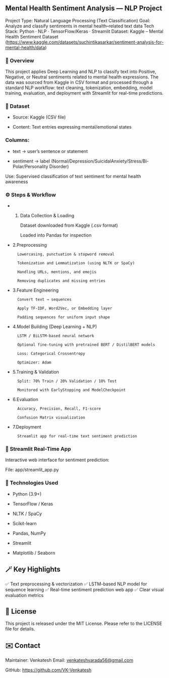 
## Mental Health Sentiment Analysis — NLP Project

Project Type: Natural Language Processing (Text Classification)
Goal: Analyze and classify sentiments in mental health–related text data
Tech Stack: Python · NLP · TensorFlow/Keras · Streamlit
Dataset: Kaggle – Mental Health Sentiment Dataset
 (https://www.kaggle.com/datasets/suchintikasarkar/sentiment-analysis-for-mental-health/data)

### 🧠  Overview

This project applies Deep Learning and NLP to classify text into Positive, Negative, or Neutral sentiments related to mental health expressions.
The data was sourced from Kaggle in CSV format and processed through a standard NLP workflow: text cleaning, tokenization, embedding, model training, evaluation, and deployment with Streamlit for real-time predictions.

### 🧾 Dataset

* Source: Kaggle (CSV file)

* Content: Text entries expressing mental/emotional states

### Columns:

* text → user’s sentence or statement

* sentiment → label (Normal/Depression/SuicidalAnxiety/Stress/Bi-Polar/Personality Disorder)

Use: Supervised classification of text sentiment for mental health awareness

### ⚙️ Steps & Workflow
* 1. Data Collection & Loading

        Dataset downloaded from Kaggle (.csv format)

        Loaded into Pandas for inspection

* 2.Preprocessing

        Lowercasing, punctuation & stopword removal

        Tokenization and Lemmatization (using NLTK or SpaCy)

        Handling URLs, mentions, and emojis

        Removing duplicates and missing entries

* 3.Feature Engineering

        Convert text → sequences

        Apply TF-IDF, Word2Vec, or Embedding layer

        Padding sequences for uniform input shape

* 4.Model Building (Deep Learning + NLP)

        LSTM / BiLSTM-based neural network

        Optional fine-tuning with pretrained BERT / DistilBERT models

        Loss: Categorical Crossentropy

        Optimizer: Adam

* 5.Training & Validation

        Split: 70% Train / 20% Validation / 10% Test

        Monitored with EarlyStopping and ModelCheckpoint

* 6.Evaluation

        Accuracy, Precision, Recall, F1-score

        Confusion Matrix visualization

* 7.Deployment

        Streamlit app for real-time text sentiment prediction

### 💬 Streamlit Real-Time App
Interactive web interface for sentiment prediction:

File: app/streamlit_app.py

### 🧰 Technologies Used

* Python (3.9+)

* TensorFlow / Keras

* NLTK / SpaCy

* Scikit-learn

* Pandas, NumPy

* Streamlit

* Matplotlib / Seaborn
## 🪄 Key Highlights

✅ Text preprocessing & vectorization
✅ LSTM-based NLP model for sequence learning
✅ Real-time sentiment prediction web app
✅ Clear visual evaluation metrics
## 📜 License

This project is released under the MIT License.
Please refer to the LICENSE
 file for details.

## ✉️ Contact

Maintainer: Venkatesh
Email: venkateshvarada56@gmail.com

GitHub: https://github.com/VK-Venkatesh
